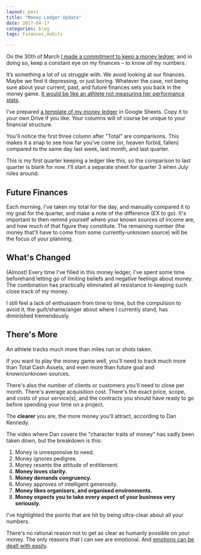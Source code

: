 ```yaml
---
layout: post
title: "Money Ledger Update"
date: 2017-04-17 
categories: blog
tags: Finances,Habits

---
```


On the 30th of March [I made a commitment to keep a money ledger](http://www.jamesmathison.co.uk/money-measurement), and in doing so, keep a constant eye on my finances – to know *all* my numbers. 

It’s something a lot of us struggle with. We avoid looking at our finances. Maybe we find it depressing, or just boring. Whatever the case, not being sure about your current, past, and future finances sets you back in the money game. [It would be like an athlete not measuring her performance stats](http://www.jamesmathison.co.uk/money-or-service/). 

I’ve prepared [a template of my money ledger](https://docs.google.com/spreadsheets/d/1A26M6eHWrcnwdlbbDbh70LyBSECUi6P-83MLGhqwv78/) in Google Sheets. Copy it to your own Drive if you like. Your columns will of course be unique to your financial structure. 

You'll notice the first three column after "Total" are comparisons. This makes it a snap to see how far you've come (or, heaven forbid, fallen) compared to the same day last week, last month, and last quarter. 

This is my first quarter keeping a ledger like this, so the comparison to last quarter is blank for now. I'll start a separate sheet for quarter 3 when July roles around. 

## Future Finances
Each morning, I've taken my total for the day, and manually compared it to my goal for the quarter, and make a note of the difference (£X to go). It's important to then remind yourself where your known sources of income are, and how much of that figure they constitute. The remaining number (the money that'll have to come from some currently-unknown source) will be the focus of your planning. 

## What's Changed
(Almost) Every time I've filled in this money ledger, I've spent some time beforehand letting go of limiting beliefs and negative feelings about money. The combination has practically eliminated all resistance to keeping such close track of my money. 

I still feel a lack of enthusiasm from time to time, but the compulsion to avoid it, the guilt/shame/anger about where I currently stand, has diminished tremendously. 

## There's More
An athlete tracks much more than miles run or shots taken. 

If you want to play the money game well, you'll need to track much more than Total Cash Assets, and even more than future goal and known/unknown sources. 

There's also the number of clients or customers you'll need to close per month. There's average acquisition cost. There's the exact price, scope, and costs of your service(s), and the contracts you should have ready to go before spending your time on a project. 

The **clearer** you are, the more money you'll attract, according to Dan Kennedy. 

The video where Dan covers the "character traits of money" has sadly been taken down, but the breakdown is this:

1. Money is unresponsive to need. 
2. Money ignores pedigree. 
3. Money resents the attitude of entitlement. 
4. **Money loves clarity.**
5. **Money demands congruency.**
6. Money approves of intelligent generosity. 
7. **Money likes organisers, and organised environments.**
8. **Money expects you to take every aspect of your business very seriously.**

I've highlighted the points that are hit by being ultra-clear about all your numbers. 

There's no rational reason not to get as clear as humanly possible on your money. The only reasons that I can see are emotional. And [emotions can be dealt with easily](http://www.jamesmathison.co.uk/feelings-can-be-dealt-with). 
